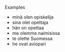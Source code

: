 Examples
- minä olen opiskelija
- sina olet opettaja
- hän on opettaa
- me olemme naimisissa
- te olette Suomessa
- he ovat aviopari